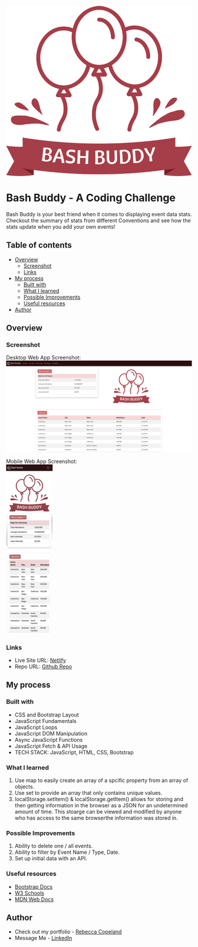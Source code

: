 ![Bash Buddy Logo](./img/BashBuddy.svg)
# Bash Buddy - A Coding Challenge

Bash Buddy is your best friend when it comes to displaying event data stats. Checkout the summary of stats from different Conventions and see how the stats update when you add your own events!

## Table of contents

- [Overview](#overview)
  - [Screenshot](#screenshot)
  - [Links](#links)
- [My process](#my-process)
  - [Built with](#built-with)
  - [What I learned](#what-i-learned)
  - [Possible Improvements](#possible-improvements)
  - [Useful resources](#useful-resources)
- [Author](#author)

## Overview

### Screenshot

Desktop Web App Screenshot:
![Desktop Screenshot](./img/desktop-screenshot.png)

Mobile Web App Screenshot:
<br/>
<img src="./img/iphone-screenshot.jpg" alt="Mobile Screenshot" width="25%" height="auto">

### Links

- Live Site URL: [Netlify](https://fluffy-frangipane-3ef0bc.netlify.app/)
- Repo URL: [Github Repo](https://github.com/rebcop/MovieGarden)

## My process

### Built with

- CSS and Bootstrap Layout
- JavaScript Fundamentals
- JavaScript Loops
- JavaScript DOM Manipulation
- Async JavaScript Functions
- JavaScript Fetch & API Usage
- TECH STACK: JavaScript, HTML, CSS, Bootstrap

### What I learned

1. Use map to easily create an array of a spcific property from an array of objects.
2. Use set to provide an array that only contains unique values.
3. localStorage.setItem() & localStorage.getItem() allows for storing and then getting information in the browser as a JSON for an undetermined amount of time. This stoarge can be viewed and modified by anyone who has access to the same browserthe information was stored in.

### Possible Improvements
1. Ability to delete one / all events.
2. Ability to filter by Event Name / Type, Date.
3. Set up initial data with an API.

### Useful resources

- [Bootstrap Docs](https://getbootstrap.com/docs/5.3/getting-started/introduction/)
- [W3 Schools](https://www.w3schools.com/js/)
- [MDN Web Docs](https://developer.mozilla.org/en-US/docs/Web/JavaScript)

## Author

- Check out my portfolio - [Rebecca Copeland](https://rebcop.dev/)
- Message Me - [LinkedIn](https://www.linkedin.com/in/rebcop/)
